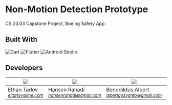 # Non-Motion Detection Prototype

CS 23.03 Capstone Project, Boeing Safety App.

## Built With
![Dart](https://img.shields.io/badge/dart-%230175C2.svg?style=for-the-badge&logo=dart&logoColor=white)
![Flutter](https://img.shields.io/badge/Flutter-%2302569B.svg?style=for-the-badge&logo=Flutter&logoColor=white)
![Android Studio](https://img.shields.io/badge/Android%20Studio-3DDC84.svg?style=for-the-badge&logo=android-studio&logoColor=white)


## Developers 

| <a href="https://github.com/Ethan7144"><img src="https://github.com/Ethan7144.png"/></a> | <a href="https://github.com/Hansen09"><img src="https://github.com/Hansen09.png"/></a> | <a href="https://github.com/albertbenedi"><img src="https://github.com/albertbenedi.png"/></a> | <a href="https://github.com/hopecrosier"><img src="https://github.com/hopecrosier.png"/></a> | <a href="https://github.com/willsunbillsun"><img src="https://github.com/willsunbillsun.png"/></a>                                                     |
|-------------------------------------------------------------------------------------------------|--------------------------------------------------------------------------------------------|--------------------------------------------------------------|--------------------------------------------------------------|--------------------------------------------------------------|
| Ethan Tarlov <br><small>*ejtarlov@me.com*</small>                                           | Hansen Rahadi <br/><small>*hansenrahadi@gmail.com*</small>                               | Benediktus Albert <br/><small>*albertgosyanto@gmail.com*</small>                                           | Hope Crosier <br/><small>*crosier4@gmail.com*</small>                                           | Willaim Sun <br/><small>*sun.williamj@gmail.com*</small>
